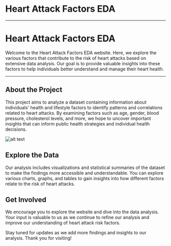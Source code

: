 # Heart Attack Factors EDA
---

# Heart Attack Factors EDA

Welcome to the Heart Attack Factors EDA website. Here, we explore the various factors that contribute to the risk of heart attacks based on extensive data analysis. Our goal is to provide valuable insights into these factors to help individuals better understand and manage their heart health.

---
## About the Project

This project aims to analyze a dataset containing information about individuals' health and lifestyle factors to identify patterns and correlations related to heart attacks. By examining factors such as age, gender, blood pressure, cholesterol levels, and more, we hope to uncover important insights that can inform public health strategies and individual health decisions.

![alt text](https://assets.mayoclinic.org/content/dam/media/en/images/2023/02/09/heart-attack.jpg)

## Explore the Data

Our analysis includes visualizations and statistical summaries of the dataset to make the findings more accessible and understandable. You can explore various charts, graphs, and tables to gain insights into how different factors relate to the risk of heart attacks.

## Get Involved

We encourage you to explore the website and dive into the data analysis. Your input is valuable to us as we continue to refine our analysis and improve our understanding of heart attack risk factors.

Stay tuned for updates as we add more findings and insights to our analysis. Thank you for visiting!
